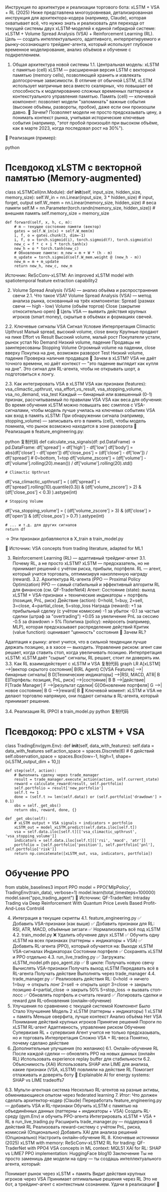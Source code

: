 Инструкция по архитектуре и реализации торгового бота: xLSTM + VSA + RL (2025)
Ниже представлена многоуровневая, детализированная инструкция для архитектора-кодера (например, Claude), которая охватывает всё, что нужно знать и реализовать для перехода от текущей системы двух xLSTM-моделей к единой гибридной системе: xLSTM + Volume Spread Analysis (VSA) + Reinforcement Learning (RL).
Цель — создать интеллектуального, адаптивного, интерпретируемого и рынку-осознающего трейдинг-агента, который использует глубокое временное моделирование, анализ объёмов и обучение с подкреплением.

1. Общая архитектура новой системы
1.1. Центральная модель: xLSTM с памятью (cell)
xLSTM — расширенная версия LSTM с векторной памятью (memory cells), позволяющей хранить и извлекать долгосрочные зависимости.
В отличие от обычной LSTM, xLSTM использует матричные веса вместо скалярных, что повышает её способность к моделированию сложных временных паттернов и контекстуального управления памятью.
Память (cell) — ключевой компонент: позволяет модели "запоминать" важные события (высокие объёмы, развороты, пробои), даже если они произошли давно.
📌 Зачем?
Позволяет модели не просто предсказывать цену, а понимать контекст рынка, учитывая исторические ключевые события (например, "этот пробой произошёл при высоком объёме, как в марте 2023, когда последовал рост на 30%").

🔧 Реализация (пример):

python

# Псевдокод xLSTM с векторной памятью (Memory-augmented)
class xLSTMCell(nn.Module):
    def __init__(self, input_size, hidden_size, memory_size):
        self.W_in = nn.Linear(input_size, 3 * hidden_size)  # input, forget, output
        self.W_mem = nn.Linear(memory_size, hidden_size)    # веса памяти
        self.M = nn.Parameter(torch.randn(memory_size, hidden_size))  # внешняя память
        self.memory_size = memory_size

    def forward(self, x, h, c, m):
        # m — текущее состояние памяти (вектор)
        gates = self.W_in(x) + self.W_mem(m)
        i, f, o = gates.chunk(3, dim=-1)
        i, f, o = torch.sigmoid(i), torch.sigmoid(f), torch.sigmoid(o)
        new_c = f * c + i * torch.tanh(x)
        new_h = o * torch.tanh(new_c)
        # Обновление памяти: m_new = m + W * (h - m)
        m_update = torch.sigmoid(self.W_mem.weight @ (new_h - m))
        new_m = m + m_update
        return new_h, new_c, new_m
Источник: ReScConv-xLSTM: An improved xLSTM model with spatiotemporal feature extraction capability2

2. Volume Spread Analysis (VSA) — анализ объёма и распространения свечи
2.1. Что такое VSA?
Volume Spread Analysis (VSA) — метод анализа рынка, основанный на трёх компонентах:
Spread (размах свечи — high - low)
Volume (объём торгов)
Close (закрытие относительно open)
📌 Цель VSA — выявить действия крупных игроков (smart money), скрытые в объёмах и формациях свечей.

2.2. Ключевые сигналы VSA
Сигнал	Условие	Интерпретация
Climactic Upthrust	Малый spread, высокий volume, close внизу	Крупные продают на пике
Effort vs Result	Высокий volume, малый рост	Покупатели устали, рынок устал
No Demand	Низкий volume, падение	Продавцы не заинтересованы
Stopping Volume	Огромный volume на падении, close вверху	Покупка на дне, возможен разворот
Test	Низкий volume, падение	Проверка наличия продавцов
📌 Зачем в xLSTM?
VSA не даёт точного времени, но даёт контекст — "это падение выглядит как купля на дне". Это сигнал для RL-агента, чтобы не открывать шорт, а подготовиться к лонгу.

2.3. Как интегрировать VSA в xLSTM
VSA как признаки (features):
vsa_climactic_upthrust, vsa_effort_vs_result, vsa_stopping_volume, vsa_no_demand, vsa_test
Каждый — бинарный или взвешенный (0-1) признак, рассчитываемый по правилам VSA
VSA как веса для обучения:
Во время обучения xLSTM можно повышать вес сэмплов с VSA-сигналами, чтобы модель лучше училась на ключевых событиях
VSA как вход в память xLSTM:
При обнаружении сигнала (например, stopping_volume) — записывать его в память (cell), чтобы модель помнила, что рынок возможно находится в зоне разворота
🔧 Реализация в feature_engineering.py:

python
复制代码
def calculate_vsa_signals(df: pd.DataFrame) -> pd.DataFrame:
    df['spread'] = df['high'] - df['low']
    df['body'] = abs(df['close'] - df['open'])
    df['close_pos'] = (df['close'] - df['low']) / df['spread']  # 0=bottom, 1=top
    df['volume_zscore'] = (df['volume'] - df['volume'].rolling(20).mean()) / df['volume'].rolling(20).std()

    # Climactic Upthrust
df['vsa_climactic_upthrust'] = (
        (df['spread'] < df['spread'].rolling(10).quantile(0.3)) &
        (df['volume_zscore'] > 2) &
        (df['close_pos'] < 0.3)
).astype(int)

    # Stopping Volume
df['vsa_stopping_volume'] = (
        (df['volume_zscore'] > 3) &
        (df['close'] > df['open']) &
        (df['close_pos'] > 0.7)
).astype(int)

    # ... и т.д. для других сигналов
    return df
→ Эти признаки добавляются в X_train в train_model.py

📌 Источник: VSA concepts from trading literature, adapted for ML1

3. Reinforcement Learning (RL) — адаптивный трейдинг-агент
3.1. Почему RL, а не просто xLSTM?
xLSTM — предсказатель, но не принимает решений с учётом риска, прибыли, портфеля.
RL — агент, который учится торговать, оптимизируя накопленную награду (reward).
3.2. Архитектура RL-агента (PPO — Proximal Policy Optimization)
PPO — самый стабильный и эффективный алгоритм RL для финансов (см. QF-TraderNet4)
Агент:
Состояние (state): выход xLSTM + VSA-признаки + технические индикаторы + портфель (позиция, PnL, риск)
Действие (action): 0=hold, 1=buy, 2=sell, 3=close, 4=partial_close, 5=stop_loss
Награда (reward):
+1 за прибыльный сделку (с учётом комиссии)
-1 за убыток
-0.1 за частые сделки (штраф за "overtrading")
+0.05 за увеличение PnL за сессию
-0.5 за drawdown > 5%
Политика (policy): нейросеть (например, MLP), которая предсказывает распределение действий
Критик (value function): оценивает "ценность" состояния
📌 Зачем RL?

Адаптация к рынку: агент учится, что в сильной тенденции лучше держать позицию, а в хаосе — выходить.
Управление риском: агент сам решает, когда ставить стоп, когда увеличивать позицию.
Интерпретация xLSTM: xLSTM даёт "сырые" сигналы, RL решает, стоит ли доверять им.
3.3. Как RL взаимодействует с xLSTM и VSA
复制代码
graph LR
    A[xLSTM] -->|вектор скрытого состояния| B(RL Agent)
    C[VSA Features] -->|бинарные сигналы| B
    D[Технические индикаторы] -->|RSI, MACD, ATR| B
    E[Портфель: позиция, PnL, риск] -->|состояние| B
    B -->|действие| F[Trade Manager]
    F -->|результат сделки| G[Обновление портфеля]
    G -->|новое состояние| B
    G -->|reward| B
📌 Ключевой момент: xLSTM и VSA не делают торговлю напрямую, они подают сигналы в RL-агента, который принимает решение.

3.4. Реализация RL (PPO) в train_model.py
python
复制代码
# Псевдокод: PPO с xLSTM + VSA
class TradingEnv(gym.Env):
    def __init__(self, data_with_features):
        self.data = data_with_features
        self.action_space = spaces.Discrete(6)  # 6 действий
        self.observation_space = spaces.Box(low=-1, high=1, shape=(xLSTM_output_dim + 10,))

    def step(self, action):
        # Выполнить сделку через trade_manager
        result = trade_manager.execute_action(action, self.current_state)
        reward = calculate_reward(result, self.portfolio)
        self.portfolio = result['new_portfolio']
        self.t += 1
        done = (self.t >= len(self.data)) or (self.portfolio['drawdown'] > 0.1)
        obs = self._get_obs()
        return obs, reward, done, {}

    def _get_obs(self):
        # xLSTM output + VSA signals + indicators + portfolio
        xLSTM_out = model_xLSTM.predict(self.data.iloc[self.t])
        vsa = self.data.iloc[self.t][['vsa_climactic_upthrust', 'vsa_stopping_volume']]
        indicators = self.data.iloc[self.t][['rsi', 'macd', 'atr']]
        portfolio = [self.portfolio['position'], self.portfolio['pnl'], self.portfolio['risk']]
        return np.concatenate([xLSTM_out, vsa, indicators, portfolio])

# Обучение PPO
from stable_baselines3 import PPO
model = PPO('MlpPolicy', TradingEnv(train_data), verbose=1)
model.learn(total_timesteps=100000)
model.save("ppo_trading_agent")
📌 Источник: QF-TraderNet: Intraday Trading via Deep Reinforcement With Quantum Price Levels Based Profit-And-Loss Control4

4. Интеграция в текущие скрипты
4.1. feature_engineering.py
✅ Добавить VSA-признаки (как выше)
✅ Добавить признаки для RL: RSI, ATR, MACD, объёмные зигзаги
✅ Нормализовать всё под xLSTM
4.2. train_model.py
❌ Удалить обучение двух xLSTM
✅ Обучить одну xLSTM на всех признаках (паттерны + индикаторы + VSA)
✅ Добавить RL-агента (PPO), который обучается на:
Выходе xLSTM
VSA-сигналах
Индикаторах
Состоянии портфеля
✅ Сохранять xLSTM и PPO отдельно
4.3. run_live_trading.py
✅ Загружать:
xLSTM_model.pth
ppo_agent.zip
✅ В цикле:
Получать новую свечу
Вычислять VSA-признаки
Получать выход xLSTM
Передавать всё в RL-агента
Получать действие
Выполнять через trade_manager
4.4. trade_manager.py
✅ Реализовать действия RL:
0=hold → ничего
1=buy → открыть лонг
2=sell → открыть шорт
3=close → закрыть позицию
4=partial_close → закрыть 50%
5=stop_loss → вызвать стоп-лосс
✅ Обновлять портфель и считать reward
✅ Логировать сделки и reward для RL-обновления (онлайн-обучение)
5. Улучшения по сравнению с текущей системой
Компонент	Было	Стало	Улучшение
Модель	2 xLSTM (паттерны + индикаторы)	1 xLSTM + память	Меньше оверфита, лучше контекст
Анализ объёма	Нет	VSA	Понимание действий крупных игроков
Принятие решений	Пороги по xLSTM	RL-агент	Адаптивность, управление риском
Обучение	Супервизия	RL + супервизия	Агент учится не только предсказывать, но и торговать
Интерпретация	Сложно	VSA + RL-веса	Понятно, почему сделано действие
6. Дополнительные улучшения (по желанию)
6.1. Онлайн-обучение RL
После каждой сделки — обновлять PPO на новых данных (онлайн RL)
Использовать experience replay buffer для стабильности
6.2. Объяснимость (XAI)
Использовать SHAP или LIME для анализа, какие признаки (VSA, xLSTM) повлияли на действие RL
Помогает отлаживать и доверять боту
📌 Explainable AI for energy systems: SHAP vs LIME tradeoffs7

6.3. Мульти-агентная система
Несколько RL-агентов на разные активы, обменивающиеся опытом через federated learning
7. Итог: Что должен сделать архитектор-кодер (Claude)
Переработать feature_engineering.py — добавить VSA и RL-признаки
Обучить xLSTM с памятью на объединённых данных (паттерны + индикаторы + VSA)
Создать RL-среду (gym.Env) и обучить PPO-агента
Интегрировать xLSTM + VSA + RL в run_live_trading.py
Расширить trade_manager.py — поддержка 6 действий RL
Реализовать reward-систему с учётом PnL, риска, комиссий
(Опционально) Добавить XAI для анализа решений
(Опционально) Настроить онлайн-обучение RL
8. Ключевые источники (2025)
xLSTM with memory: ReScConv-xLSTM2
RL for trading: QF-TraderNet with PPO4
VSA concepts in ML context: MQL51
XAI for RL: SHAP vs LIME7
PPO implementation: HuggingFace blog10
Заключение
Ты не просто заменишь две модели на одну — ты создашь интеллектуального агента, который:

Понимает рынок через xLSTM + память
Видит действия крупных игроков через VSA
Принимает оптимальные решения через RL
Это не бот, а трейдинг-агент с контекстным сознанием.
Удачи в реализации! 🚀